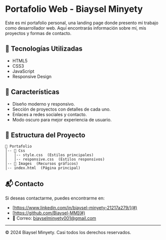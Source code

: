 # Portafolio Web - Biaysel Minyety

Este es mi portafolio personal, una landing page donde presento mi trabajo como desarrollador web. Aquí encontrarás información sobre mí, mis proyectos y formas de contacto.

## 🚀 Tecnologías Utilizadas

- HTML5
- CSS3
- JavaScript
- Responsive Design

## 📌 Características

- Diseño moderno y responsivo.
- Sección de proyectos con detalles de cada uno.
- Enlaces a redes sociales y contacto.
- Modo oscuro para mejor experiencia de usuario.

## 📂 Estructura del Proyecto

```
📁 Portafolio
│-- 📁 Css
│   │-- style.css  (Estilos principales)
│   │-- responsive.css  (Estilos responsivos)
│-- 📁 Images  (Recursos gráficos)
│-- index.html  (Página principal)
```

## 📬 Contacto

Si deseas contactarme, puedes encontrarme en:

- [https://www.linkedin.com/in/biaysel-minyety-21217a279/](#)
- [https://github.com/Biaysel-MM](#)
- 📧 Correo: biayselminyety001@gmail.com

---
© 2024 Biaysel Minyety. Casi todos los derechos reservados.
